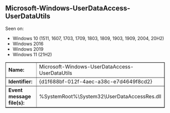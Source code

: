 ## Microsoft-Windows-UserDataAccess-UserDataUtils

Seen on:
* Windows 10 (1511, 1607, 1703, 1709, 1803, 1809, 1903, 1909, 2004, 20H2)
* Windows 2016
* Windows 2019
* Windows 11 (21H2)

<table border="1" class="docutils">
  <tbody>
    <tr>
      <td><b>Name:</b></td>
      <td>Microsoft-Windows-UserDataAccess-UserDataUtils</td>
    </tr>
    <tr>
      <td><b>Identifier:</b></td>
      <td>{d1f688bf-012f-4aec-a38c-e7d4649f8cd2}</td>
    </tr>
    <tr>
      <td><b>Event message file(s):</b></td>
      <td>%SystemRoot%\System32\UserDataAccessRes.dll</td>
    </tr>
  </tbody>
</table>

&nbsp;

